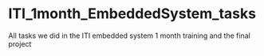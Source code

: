 # ITI_1month_EmbeddedSystem_tasks
All tasks we did in the ITI embedded system 1 month training and the final project
